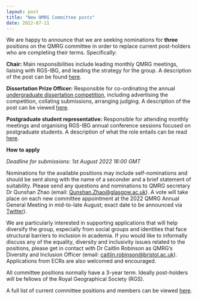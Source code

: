 ```yaml
---
layout: post
title: "New QMRG Committee posts"
date: 2022-07-11
---
```


We are happy to announce that we are seeking nominations for **three** positions on the QMRG committee in order to replace current post-holders who are completing their terms. Specifically:

**Chair:** Main responsibilities include leading monthly QMRG meetings, liaising with RGS-IBG, and leading the strategy for the group. A description of the post can be found [here](https://qmrg.github.io/blog/2022/07/11/QMRG_Chair).

**Dissertation Prize Officer:** Responsible for co-ordinating the annual [undergraduate dissertation competition](https://qmrg.github.io/dissertation_prize), including advertising the competition, collating submissions, arranging judging. A description of the post can be viewed [here](https://qmrg.github.io/blog/2022/07/11/Dissertation_Officer_post).

**Postgraduate student representative:** Responsible for attending monthly meetings and organising RGS-IBG annual conference sessions focused on postgraduate students. A description of what the role entails can be read [here](https://qmrg.github.io/blog/2022/07/11/Postgrad_rep_post).

**How to apply**

*Deadline for submissions: 1st August 2022 16:00 GMT*

Nominations for the available positions may include self-nominations and should be sent along with the name of a seconder and a brief statement of suitability. Please send any questions and nominations to QMRG secretary Dr Qunshan Zhao (email: Qunshan.Zhao@glasgow.ac.uk). A vote will take place on each new committee appointment at the 2022 QMRG Annual General Meeting in mid-to-late August; exact date to be announced via [Twitter](https://twitter.com/qmrg_rgs_ibg)).

We are particularly interested in supporting applications that will help diversify the group, especially from social groups and identities that face structural barriers to inclusion in academia. If you would like to informally discuss any of the equality, diversity and inclusivity issues related to the positions, please get in contact with Dr Caitlin Robinson as QMRG’s Diversity and Inclusion Officer (email: caitlin.robinson@bristol.ac.uk). Applications from ECRs are also welcomed and encouraged.

All committee positions normally have a 3-year term. Ideally post-holders will be fellows of the Royal Geographical Society (RGS).

A full list of current committee positions and members can be viewed [here](https://qmrg.github.io/committee).
